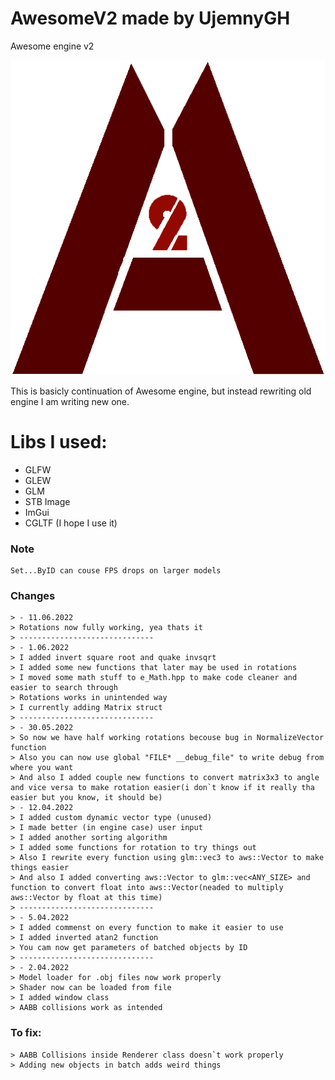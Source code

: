 # AwesomeV2 made by UjemnyGH
Awesome engine v2

![Awesome image logo](AwesomeV2/data/textures/awesomev2.png)

This is basicly continuation of Awesome engine, but instead rewriting old engine I am writing new one.

# Libs I used:
- GLFW
- GLEW
- GLM
- STB Image
- ImGui
- CGLTF (I hope I use it)

### Note
	Set...ByID can couse FPS drops on larger models

### Changes
	> - 11.06.2022
	> Rotations now fully working, yea thats it
	> ------------------------------
	> - 1.06.2022
	> I added invert square root and quake invsqrt
	> I added some new functions that later may be used in rotations
	> I moved some math stuff to e_Math.hpp to make code cleaner and easier to search through
	> Rotations works in unintended way
	> I currently adding Matrix struct
	> ------------------------------
	> - 30.05.2022
	> So now we have half working rotations becouse bug in NormalizeVector function
	> Also you can now use global "FILE* __debug_file" to write debug from where you want
	> And also I added couple new functions to convert matrix3x3 to angle and vice versa to make rotation easier(i don`t know if it really tha easier but you know, it should be)
	> - 12.04.2022
	> I added custom dynamic vector type (unused)
	> I made better (in engine case) user input
	> I added another sorting algorithm
	> I added some functions for rotation to try things out
	> Also I rewrite every function using glm::vec3 to aws::Vector to make things easier
	> And also I added converting aws::Vector to glm::vec<ANY_SIZE> and function to convert float into aws::Vector(neaded to multiply aws::Vector by float at this time)
	> ------------------------------
	> - 5.04.2022
	> I added commenst on every function to make it easier to use
	> I added inverted atan2 function
	> You cam now get parameters of batched objects by ID
	> ------------------------------
	> - 2.04.2022
	> Model loader for .obj files now work properly
	> Shader now can be loaded from file
	> I added window class
	> AABB collisions work as intended


### To fix:
	> AABB Collisions inside Renderer class doesn`t work properly
	> Adding new objects in batch adds weird things